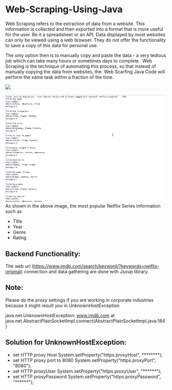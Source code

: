 # Web-Scraping-Using-Java

Web Scraping refers to the extraction of data from a website. This information is collected and then exported into a format that is more useful for the user. Be it a spreadsheet or an API.
Data displayed by most websites can only be viewed using a web browser. They do not offer the functionality to save a copy of this data for personal use. 

The only option then is to manually copy and paste the data - a very tedious job which can take many hours or sometimes days to complete.  
Web Scraping is the technique of automating this process, so that instead of manually copying the data from websites, the  Web Scarfing Java Code will perform the same task 
within a fraction of the time.


![](https://github.com/Yashzyash/Web-Scarfing-Using-Java/blob/master/imgs/webscraping_from_imdb.png)

![](https://github.com/YashzAlphaGeek/Web-Scarfing-Using-Java/blob/master/imgs/Console_Output.png)
As shown in the above image, the most popular Netflix Series Information such as
 + Title
 + Year
 + Genre
 + Rating

## Backend Functionality:

  The web url (https://www.imdb.com/search/keyword/?keywords=netflix-original) connection and data gathering are done with Jsoup library. 

## Note:

  Please do the proxy settings if you are working in corporate industries because it might result you in UnknownHostException 

  java.net.UnknownHostException: www.imdb.com
	at java.net.AbstractPlainSocketImpl.connect(AbstractPlainSocketImpl.java:184)
  
  
## Solution for UnknownHostException:

 + set HTTP proxy Host
   System.setProperty("https.proxyHost", ********);
 + set HTTP proxy port to 8080
   System.setProperty("https.proxyPort", "8080");
 + set HTTP proxyUser
   System.setProperty("https.proxyUser", "******");
 + set HTTP proxyPassword
   System.setProperty("https.proxyPassword", "******");
